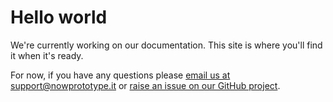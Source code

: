 # Hello world

We're currently working on our documentation.  This site is where you'll find it when it's ready.

For now, if you have any questions please [email us at support@nowprototype.it](mailto:support@nowprototype.it) or
[raise an issue on our GitHub project](https://github.com/nowprototypeit/govuk/issues).